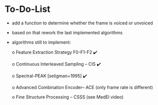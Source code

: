 # To-Do-List

* add a function to determine whether the frame is voiced or unvoiced
* based on that rework the last implemented algorithms

* algorithms still to implement: 

	o Feature Extraction Strategy F0-F1-F2 :heavy_check_mark:
	
	o Continuous Interleaved Sampling – CIS :heavy_check_mark:
	
	o Spectral-PEAK [seligman+1995] :heavy_check_mark:
	
	o Advanced Combination Encoder– ACE (only frame rate is different)
	
	o Fine Structure Processing – CSSS (see MedEl video)
